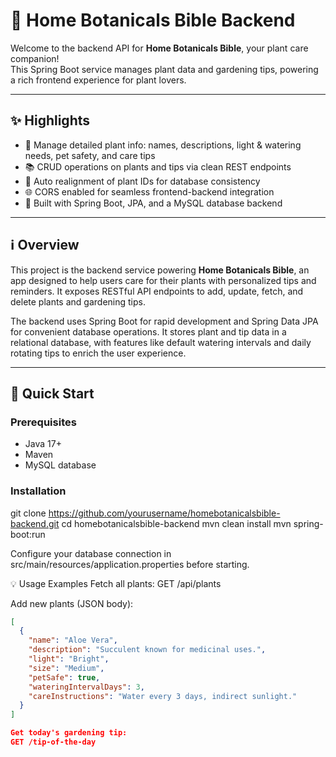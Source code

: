 # 🌿 Home Botanicals Bible Backend

Welcome to the backend API for **Home Botanicals Bible**, your plant care companion!  
This Spring Boot service manages plant data and gardening tips, powering a rich frontend experience for plant lovers.

---

## ✨ Highlights

- 🌱 Manage detailed plant info: names, descriptions, light & watering needs, pet safety, and care tips  
- 📚 CRUD operations on plants and tips via clean REST endpoints  
- 🔄 Auto realignment of plant IDs for database consistency  
- 🌐 CORS enabled for seamless frontend-backend integration  
- 🚀 Built with Spring Boot, JPA, and a MySQL database backend  

---

## ℹ️ Overview

This project is the backend service powering **Home Botanicals Bible**, an app designed to help users care for their plants with personalized tips and reminders. It exposes RESTful API endpoints to add, update, fetch, and delete plants and gardening tips.

The backend uses Spring Boot for rapid development and Spring Data JPA for convenient database operations. It stores plant and tip data in a relational database, with features like default watering intervals and daily rotating tips to enrich the user experience.

---

## 🚀 Quick Start

### Prerequisites

- Java 17+  
- Maven  
- MySQL database  

### Installation


git clone https://github.com/yourusername/homebotanicalsbible-backend.git
cd homebotanicalsbible-backend
mvn clean install
mvn spring-boot:run

Configure your database connection in src/main/resources/application.properties before starting.

💡 Usage Examples
Fetch all plants:
GET /api/plants

Add new plants (JSON body):
```json
[
  {
    "name": "Aloe Vera",
    "description": "Succulent known for medicinal uses.",
    "light": "Bright",
    "size": "Medium",
    "petSafe": true,
    "wateringIntervalDays": 3,
    "careInstructions": "Water every 3 days, indirect sunlight."
  }
]

Get today's gardening tip:
GET /tip-of-the-day
